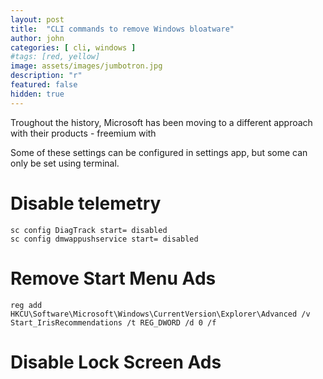 ```yaml
---
layout: post
title:  "CLI commands to remove Windows bloatware"
author: john
categories: [ cli, windows ]
#tags: [red, yellow]
image: assets/images/jumbotron.jpg
description: "r"
featured: false
hidden: true
---
```


Troughout the history, Microsoft has been moving to a different approach with their products - freemium with 

Some of these settings can be configured in settings app, but some can only be set using terminal.

# Disable telemetry 

    sc config DiagTrack start= disabled
    sc config dmwappushservice start= disabled

# Remove Start Menu Ads

    reg add HKCU\Software\Microsoft\Windows\CurrentVersion\Explorer\Advanced /v Start_IrisRecommendations /t REG_DWORD /d 0 /f

# Disable Lock Screen Ads